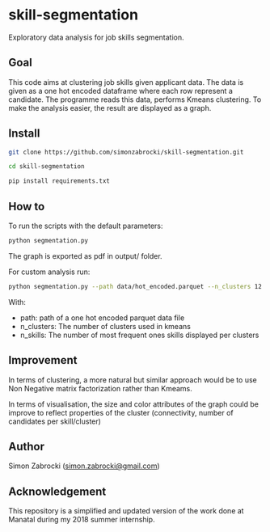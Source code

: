 # skill-segmentation
Exploratory data analysis for job skills segmentation.


## Goal

This code aims at clustering job skills given applicant data. The data is given as a one hot encoded dataframe where each row represent a candidate. The programme reads this data, performs Kmeans clustering. To make the analysis easier, the result are displayed as a graph. 

## Install

```bash
git clone https://github.com/simonzabrocki/skill-segmentation.git

cd skill-segmentation

pip install requirements.txt
```

## How to

To run the scripts with the default parameters:

```bash
python segmentation.py
```

The graph is exported as pdf in output/ folder.

For custom analysis run:

```bash
python segmentation.py --path data/hot_encoded.parquet --n_clusters 12 n_skills 5
```

With:
- path: path of a one hot encoded parquet data file
- n_clusters: The number of clusters used in kmeans
- n_skills: The number of most frequent ones skills displayed per clusters

## Improvement

In terms of clustering, a more natural but similar approach would be to use Non Negative matrix factorization rather than Kmeams. 

In terms of visualisation, the size and color attributes of the graph could be improve to reflect properties of the cluster (connectivity, number of candidates per skill/cluster)


## Author

Simon Zabrocki (simon.zabrocki@gmail.com)

## Acknowledgement

This repository is a simplified and updated version of the work done at Manatal during my 2018 summer internship.